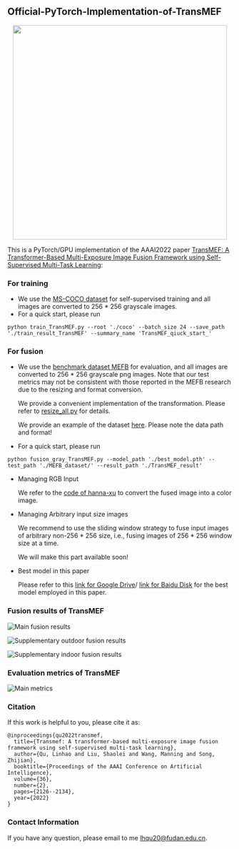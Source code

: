 ## Official-PyTorch-Implementation-of-TransMEF

<p align="center">
  <img src="https://github.com/miccaiif/TransMEF/blob/main/method.png" width="480">
</p>

This is a PyTorch/GPU implementation of the AAAI2022 paper [TransMEF: A Transformer-Based Multi-Exposure Image Fusion Framework using Self-Supervised Multi-Task Learning](https://arxiv.org/abs/2112.01030):

### For training
* We use the [MS-COCO dataset](https://voxel51.com/docs/fiftyone/user_guide/dataset_zoo/datasets.html#dataset-zoo-coco-2017) for self-supervised training 
and all images are converted to 256 * 256 grayscale images.
* For a quick start, please run 
```shell
python train_TransMEF.py --root './coco' --batch_size 24 --save_path './train_result_TransMEF' --summary_name 'TransMEF_qiuck_start_'
```

### For fusion
* We use the [benchmark dataset MEFB](https://github.com/xingchenzhang/MEFB) for evaluation, and all images are converted to 256 * 256 grayscale png images. Note that our test metrics may not be consistent with those reported in the MEFB research due to the resizing and format conversion.

  We provide a convenient implementation of the transformation. Please refer to [resize_all.py](https://github.com/miccaiif/TransMEF/blob/main/resize_all.py) for         details.
  
  We provide an example of the dataset [here](https://github.com/miccaiif/TransMEF/tree/main/MEFB_dataset_example). Please note the data path and format!

* For a quick start, please run 
```shell
python fusion_gray_TransMEF.py --model_path './best_model.pth' --test_path './MEFB_dataset/' --result_path './TransMEF_result' 
```
* Managing RGB Input

    We refer to the [code of hanna-xu](https://github.com/hanna-xu/utils/tree/master/fusedY2RGB) to convert the fused image into a color image.
    
* Managing Arbitrary input size images
  
    We recommend to use the sliding window strategy to fuse input images of arbitrary non-256 * 256 size, i.e., fusing images of 256 * 256 window size at a time.
    
    We will make this part available soon!
    
* Best model in this paper

    Please refer to this [link for Google Drive](https://drive.google.com/file/d/1a-i_M7i-rns9pyu-PxkOKuL3RWoza8em/view?usp=sharing)/ [link for Baidu Disk](https://pan.baidu.com/s/1PDUkL_z6DLnHa6mIQy-HPA?pwd=jcx3) for the best model employed in this paper.

### Fusion results of TransMEF

![Main fusion results](https://github.com/miccaiif/TransMEF/blob/main/main_results.png)

![Supplementary outdoor fusion results](https://github.com/miccaiif/TransMEF/blob/main/more_result.png)

![Supplementary indoor fusion results](https://github.com/miccaiif/TransMEF/blob/main/more_result_indoor.png)

### Evaluation metrics of TransMEF

![Main metrics](https://github.com/miccaiif/TransMEF/blob/main/main_metric.png)


### Citation
If this work is helpful to you, please cite it as:
```
@inproceedings{qu2022transmef,
  title={Transmef: A transformer-based multi-exposure image fusion framework using self-supervised multi-task learning},
  author={Qu, Linhao and Liu, Shaolei and Wang, Manning and Song, Zhijian},
  booktitle={Proceedings of the AAAI Conference on Artificial Intelligence},
  volume={36},
  number={2},
  pages={2126--2134},
  year={2022}
}
```

### Contact Information
If you have any question, please email to me [lhqu20@fudan.edu.cn](lhqu20@fudan.edu.cn).

